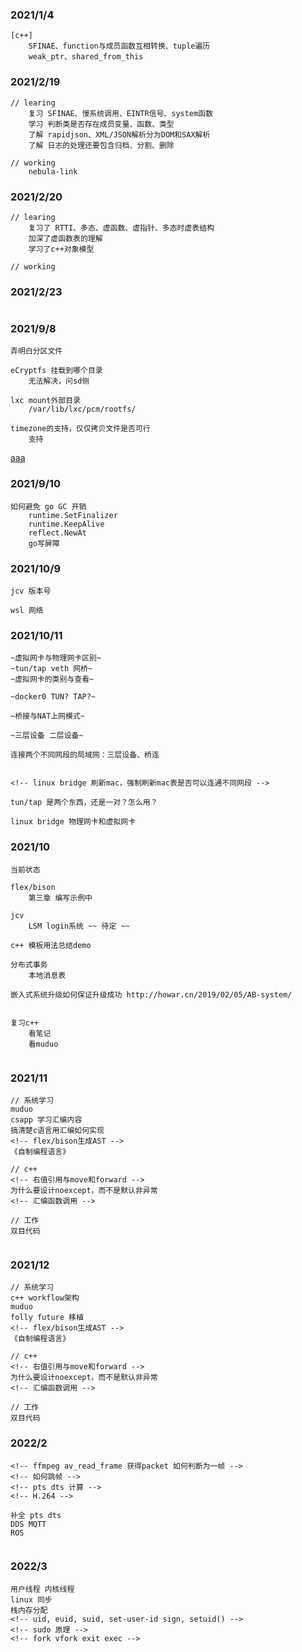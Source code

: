 ### 2021/1/4
```
[c++]
    SFINAE、function与成员函数互相转换、tuple遍历
    weak_ptr、shared_from_this
```

### 2021/2/19
```
// learing
    复习 SFINAE、慢系统调用、EINTR信号、system函数
    学习 判断类是否存在成员变量、函数、类型
    了解 rapidjson、XML/JSON解析分为DOM和SAX解析
    了解 日志的处理还要包含归档、分割、删除

// working
    nebula-link
```

### 2021/2/20
```
// learing
    复习了 RTTI、多态、虚函数、虚指针、多态时虚表结构
    加深了虚函数表的理解
    学习了c++对象模型

// working

```

### 2021/2/23
```

```

### 2021/9/8
```
弄明白分区文件

eCryptfs 挂载到哪个目录
    无法解决，问sd侧

lxc mount外部目录
    /var/lib/lxc/pcm/rootfs/

timezone的支持，仅仅拷贝文件是否可行
    支持

```

[aaa](https://baidu.com)

### 2021/9/10
```
如何避免 go GC 开销
    runtime.SetFinalizer
    runtime.KeepAlive
    reflect.NewAt
    go写屏障

```

### 2021/10/9
```
jcv 版本号

wsl 网络
```

### 2021/10/11
```
~虚拟网卡与物理网卡区别~
~tun/tap veth 网桥~
~虚拟网卡的类别与查看~

~docker0 TUN? TAP?~

~桥接与NAT上网模式~

~三层设备 二层设备~

连接两个不同网段的局域网：三层设备、桥连


<!-- linux bridge 刷新mac，强制刷新mac表是否可以连通不同网段 -->

tun/tap 是两个东西，还是一对？怎么用？

linux bridge 物理网卡和虚拟网卡

```

### 2021/10
```
当前状态

flex/bison
    第三章 编写示例中

jcv
    LSM login系统 ~~ 待定 ~~

c++ 模板用法总结demo

分布式事务
    本地消息表

嵌入式系统升级如何保证升级成功 http://howar.cn/2019/02/05/AB-system/


复习c++
    看笔记
    看muduo


```

### 2021/11
```
// 系统学习
muduo
csapp 学习汇编内容
搞清楚c语言用汇编如何实现
<!-- flex/bison生成AST -->
《自制编程语言》

// c++
<!-- 右值引用与move和forward -->
为什么要设计noexcept，而不是默认非异常
<!-- 汇编函数调用 -->

// 工作
双目代码


```

### 2021/12
```
// 系统学习
c++ workflow架构
muduo
folly future 移植
<!-- flex/bison生成AST -->
《自制编程语言》

// c++
<!-- 右值引用与move和forward -->
为什么要设计noexcept，而不是默认非异常
<!-- 汇编函数调用 -->

// 工作
双目代码

```

### 2022/2
```
<!-- ffmpeg av_read_frame 获得packet 如何判断为一帧 -->
<!-- 如何跳帧 -->
<!-- pts dts 计算 -->
<!-- H.264 -->

补全 pts dts
DDS MQTT
ROS


```

### 2022/3
```
用户线程 内核线程
linux 同步
栈内存分配
<!-- uid, euid, suid, set-user-id sign, setuid() -->
<!-- sudo 原理 -->
<!-- fork vfork exit exec -->

```

